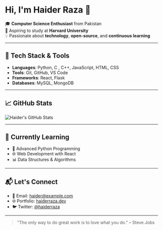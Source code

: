 # Hi, I'm Haider Raza 👋

🎓 **Computer Science Enthusiast** from Pakistan  
🚀 Aspiring to study at **Harvard University**  
💡 Passionate about **technology**, **open-source**, and **continuous learning**

---

## 🔧 Tech Stack & Tools

- **Languages**: Python, C , C++, JavaScript, HTML, CSS  
- **Tools**: Git, GitHub, VS Code  
- **Frameworks**: React, Flask  
- **Databases**: MySQL, MongoDB

---

## 📈 GitHub Stats

![Haider's GitHub Stats](https://github-readme-stats.vercel.app/api?username=haiderraza&show_icons=true&hide_title=true&count_private=true&hide=prs&theme=radical)

---

## 🌱 Currently Learning

- 📘 Advanced Python Programming  
- 🌐 Web Development with React  
- 📊 Data Structures & Algorithms

---

## 📬 Let's Connect

- 📧 Email: haider@example.com  
- 🌐 Portfolio: [haiderraza.dev](https://haiderraza.dev)  
- 🐦 Twitter: [@haiderraza](https://twitter.com/haiderraza)

---

> "The only way to do great work is to love what you do." – Steve Jobs
